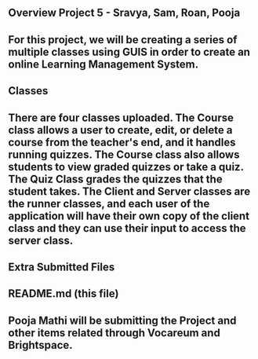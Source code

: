 
Overview Project 5 - Sravya, Sam, Roan, Pooja
-----------------------------------------------------------------------------------------------------------
For this project, we will be creating a series of multiple classes using GUIS in order to create an online Learning Management System.
-----------------------------------------------------------------------------------------------------------
Classes
-----------------------------------------------------------------------------------------------------------
There are four classes uploaded. The Course class allows a user to create, edit, or delete a course from the teacher's end, and it handles running quizzes. The Course class also allows students to view graded quizzes or take a quiz.
The Quiz Class grades the quizzes that the student takes.
The Client and Server classes are the runner classes, and each user of the application will have their own copy of the client class and they can use their input to access the server class.
-----------------------------------------------------------------------------------------------------------
Extra Submitted Files
-----------------------------------------------------------------------------------------------------------
README.md (this file)
-----------------------------------------------------------------------------------------------------------
Pooja Mathi will be submitting the Project and other items related through Vocareum and Brightspace.
-----------------------------------------------------------------------------------------------------------
